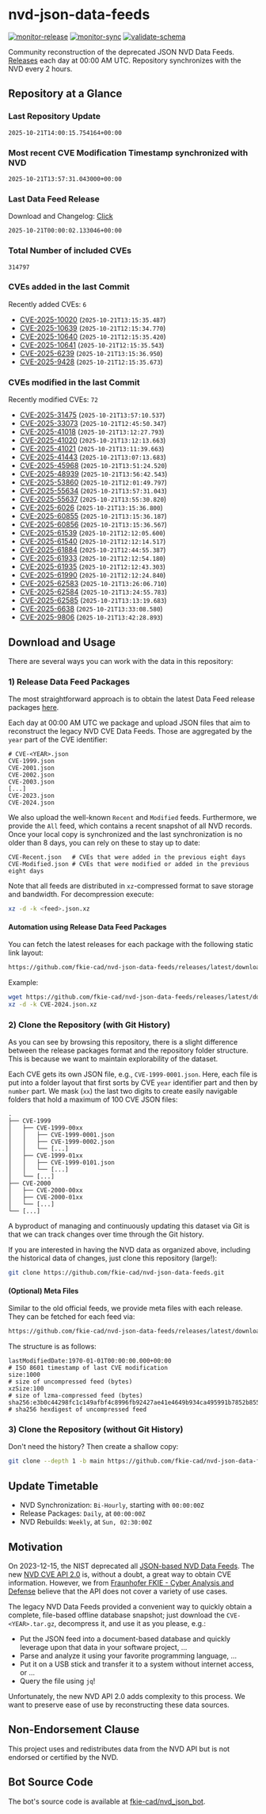 # nvd-json-data-feeds

[![monitor-release](https://github.com/fkie-cad/nvd-json-data-feeds/actions/workflows/monitor_release.yml/badge.svg)](https://github.com/fkie-cad/nvd-json-data-feeds/actions/workflows/monitor_release.yml)
[![monitor-sync](https://github.com/fkie-cad/nvd-json-data-feeds/actions/workflows/monitor_sync.yml/badge.svg)](https://github.com/fkie-cad/nvd-json-data-feeds/actions/workflows/monitor_sync.yml)
[![validate-schema](https://github.com/fkie-cad/nvd-json-data-feeds/actions/workflows/validate_schema.yml/badge.svg)](https://github.com/fkie-cad/nvd-json-data-feeds/actions/workflows/validate_schema.yml)

Community reconstruction of the deprecated JSON NVD Data Feeds.
[Releases](https://github.com/fkie-cad/nvd-json-data-feeds/releases/latest) each day at 00:00 AM UTC.
Repository synchronizes with the NVD every 2 hours.

## Repository at a Glance

### Last Repository Update

```plain
2025-10-21T14:00:15.754164+00:00
```

### Most recent CVE Modification Timestamp synchronized with NVD

```plain
2025-10-21T13:57:31.043000+00:00
```

### Last Data Feed Release

Download and Changelog: [Click](https://github.com/fkie-cad/nvd-json-data-feeds/releases/latest)

```plain
2025-10-21T00:00:02.133046+00:00
```

### Total Number of included CVEs

```plain
314797
```

### CVEs added in the last Commit

Recently added CVEs: `6`

- [CVE-2025-10020](CVE-2025/CVE-2025-100xx/CVE-2025-10020.json) (`2025-10-21T13:15:35.487`)
- [CVE-2025-10639](CVE-2025/CVE-2025-106xx/CVE-2025-10639.json) (`2025-10-21T12:15:34.770`)
- [CVE-2025-10640](CVE-2025/CVE-2025-106xx/CVE-2025-10640.json) (`2025-10-21T12:15:35.420`)
- [CVE-2025-10641](CVE-2025/CVE-2025-106xx/CVE-2025-10641.json) (`2025-10-21T12:15:35.543`)
- [CVE-2025-6239](CVE-2025/CVE-2025-62xx/CVE-2025-6239.json) (`2025-10-21T13:15:36.950`)
- [CVE-2025-9428](CVE-2025/CVE-2025-94xx/CVE-2025-9428.json) (`2025-10-21T12:15:35.673`)


### CVEs modified in the last Commit

Recently modified CVEs: `72`

- [CVE-2025-31475](CVE-2025/CVE-2025-314xx/CVE-2025-31475.json) (`2025-10-21T13:57:10.537`)
- [CVE-2025-33073](CVE-2025/CVE-2025-330xx/CVE-2025-33073.json) (`2025-10-21T12:45:50.347`)
- [CVE-2025-41018](CVE-2025/CVE-2025-410xx/CVE-2025-41018.json) (`2025-10-21T13:12:27.793`)
- [CVE-2025-41020](CVE-2025/CVE-2025-410xx/CVE-2025-41020.json) (`2025-10-21T13:12:13.663`)
- [CVE-2025-41021](CVE-2025/CVE-2025-410xx/CVE-2025-41021.json) (`2025-10-21T13:11:39.663`)
- [CVE-2025-41443](CVE-2025/CVE-2025-414xx/CVE-2025-41443.json) (`2025-10-21T13:07:13.683`)
- [CVE-2025-45968](CVE-2025/CVE-2025-459xx/CVE-2025-45968.json) (`2025-10-21T13:51:24.520`)
- [CVE-2025-48939](CVE-2025/CVE-2025-489xx/CVE-2025-48939.json) (`2025-10-21T13:56:42.543`)
- [CVE-2025-53860](CVE-2025/CVE-2025-538xx/CVE-2025-53860.json) (`2025-10-21T12:01:49.797`)
- [CVE-2025-55634](CVE-2025/CVE-2025-556xx/CVE-2025-55634.json) (`2025-10-21T13:57:31.043`)
- [CVE-2025-55637](CVE-2025/CVE-2025-556xx/CVE-2025-55637.json) (`2025-10-21T13:55:30.820`)
- [CVE-2025-6026](CVE-2025/CVE-2025-60xx/CVE-2025-6026.json) (`2025-10-21T13:15:36.800`)
- [CVE-2025-60855](CVE-2025/CVE-2025-608xx/CVE-2025-60855.json) (`2025-10-21T13:15:36.187`)
- [CVE-2025-60856](CVE-2025/CVE-2025-608xx/CVE-2025-60856.json) (`2025-10-21T13:15:36.567`)
- [CVE-2025-61539](CVE-2025/CVE-2025-615xx/CVE-2025-61539.json) (`2025-10-21T12:12:05.600`)
- [CVE-2025-61540](CVE-2025/CVE-2025-615xx/CVE-2025-61540.json) (`2025-10-21T12:12:14.517`)
- [CVE-2025-61884](CVE-2025/CVE-2025-618xx/CVE-2025-61884.json) (`2025-10-21T12:44:55.387`)
- [CVE-2025-61933](CVE-2025/CVE-2025-619xx/CVE-2025-61933.json) (`2025-10-21T12:12:54.180`)
- [CVE-2025-61935](CVE-2025/CVE-2025-619xx/CVE-2025-61935.json) (`2025-10-21T12:12:43.303`)
- [CVE-2025-61990](CVE-2025/CVE-2025-619xx/CVE-2025-61990.json) (`2025-10-21T12:12:24.840`)
- [CVE-2025-62583](CVE-2025/CVE-2025-625xx/CVE-2025-62583.json) (`2025-10-21T13:26:06.710`)
- [CVE-2025-62584](CVE-2025/CVE-2025-625xx/CVE-2025-62584.json) (`2025-10-21T13:24:55.783`)
- [CVE-2025-62585](CVE-2025/CVE-2025-625xx/CVE-2025-62585.json) (`2025-10-21T13:13:19.683`)
- [CVE-2025-6638](CVE-2025/CVE-2025-66xx/CVE-2025-6638.json) (`2025-10-21T13:33:08.580`)
- [CVE-2025-9806](CVE-2025/CVE-2025-98xx/CVE-2025-9806.json) (`2025-10-21T13:42:28.893`)


## Download and Usage

There are several ways you can work with the data in this repository:

### 1) Release Data Feed Packages

The most straightforward approach is to obtain the latest Data Feed release packages [here](https://github.com/fkie-cad/nvd-json-data-feeds/releases/latest).

Each day at 00:00 AM UTC we package and upload JSON files that aim to reconstruct the legacy NVD CVE Data Feeds.
Those are aggregated by the `year` part of the CVE identifier:

```
# CVE-<YEAR>.json
CVE-1999.json
CVE-2001.json
CVE-2002.json
CVE-2003.json
[...]
CVE-2023.json
CVE-2024.json
```

We also upload the well-known `Recent` and `Modified` feeds.
Furthermore, we provide the `All` feed, which contains a recent snapshot of all NVD records.
Once your local copy is synchronized and the last synchronization is no older than 8 days, you can rely on these to stay up to date:

```plain
CVE-Recent.json   # CVEs that were added in the previous eight days
CVE-Modified.json # CVEs that were modified or added in the previous eight days
```

Note that all feeds are distributed in `xz`-compressed format to save storage and bandwidth.
For decompression execute:

```sh
xz -d -k <feed>.json.xz
```

#### Automation using Release Data Feed Packages

You can fetch the latest releases for each package with the following static link layout:

```sh
https://github.com/fkie-cad/nvd-json-data-feeds/releases/latest/download/CVE-<YEAR>.json.xz
```

Example:

```sh
wget https://github.com/fkie-cad/nvd-json-data-feeds/releases/latest/download/CVE-2024.json.xz
xz -d -k CVE-2024.json.xz
```

### 2) Clone the Repository (with Git History)

As you can see by browsing this repository, there is a slight difference between the release packages format and the repository folder structure.
This is because we want to maintain explorability of the dataset.

Each CVE gets its own JSON file, e.g., `CVE-1999-0001.json`.
Here, each file is put into a folder layout that first sorts by CVE `year` identifier part and then by `number` part.
We mask (`xx`) the last two digits to create easily navigable folders that hold a maximum of 100 CVE JSON files:

```plain
.
├── CVE-1999
│   ├── CVE-1999-00xx
│   │   ├── CVE-1999-0001.json
│   │   ├── CVE-1999-0002.json
│   │   └── [...]
│   ├── CVE-1999-01xx
│   │   ├── CVE-1999-0101.json
│   │   └── [...]
│   └── [...]
├── CVE-2000
│   ├── CVE-2000-00xx
│   ├── CVE-2000-01xx
│   └── [...]
└── [...]
```

A byproduct of managing and continuously updating this dataset via Git is that we can track changes over time through the Git history.

If you are interested in having the NVD data as organized above, including the historical data of changes, just clone this repository (large!):

```sh
git clone https://github.com/fkie-cad/nvd-json-data-feeds.git
```

#### (Optional) Meta Files

Similar to the old official feeds, we provide meta files with each release. They can be fetched for each feed via:

```sh
https://github.com/fkie-cad/nvd-json-data-feeds/releases/latest/download/CVE-<YEAR>.meta
```

The structure is as follows:

```plain
lastModifiedDate:1970-01-01T00:00:00.000+00:00                          # ISO 8601 timestamp of last CVE modification
size:1000                                                               # size of uncompressed feed (bytes)
xzSize:100                                                              # size of lzma-compressed feed (bytes)
sha256:e3b0c44298fc1c149afbf4c8996fb92427ae41e4649b934ca495991b7852b855 # sha256 hexdigest of uncompressed feed
```

### 3) Clone the Repository (without Git History)

Don't need the history? Then create a shallow copy:

```sh
git clone --depth 1 -b main https://github.com/fkie-cad/nvd-json-data-feeds.git
```


## Update Timetable

* NVD Synchronization: `Bi-Hourly`, starting with `00:00:00Z`
* Release Packages: `Daily`, at `00:00:00Z`
* NVD Rebuilds: `Weekly`, at `Sun, 02:30:00Z`


## Motivation

On 2023-12-15, the NIST deprecated all [JSON-based NVD Data Feeds](https://nvd.nist.gov/vuln/data-feeds#divRetirementBanner-1).
The new [NVD CVE API 2.0](https://nvd.nist.gov/developers/vulnerabilities) is, without a doubt, a great way to obtain CVE information.
However, we from [Fraunhofer FKIE - Cyber Analysis and Defense](https://www.fkie.fraunhofer.de/en/departments/cad.html) believe that the API does not cover a variety of use cases.

The legacy NVD Data Feeds provided a convenient way to quickly obtain a complete, file-based offline database snapshot; just download the `CVE-<YEAR>.tar.gz`, decompress it, and use it as you please, e.g.:

- Put the JSON feed into a document-based database and quickly leverage upon that data in your software project, ...
- Parse and analyze it using your favorite programming language, ...
- Put it on a USB stick and transfer it to a system without internet access, or ...
- Query the file using `jq`!

Unfortunately, the new NVD API 2.0 adds complexity to this process.
We want to preserve ease of use by reconstructing these data sources.

## Non-Endorsement Clause

This project uses and redistributes data from the NVD API but is not endorsed or certified by the NVD.

## Bot Source Code

The bot's source code is available at [fkie-cad/nvd\_json\_bot](https://github.com/fkie-cad/nvd_json_bot).